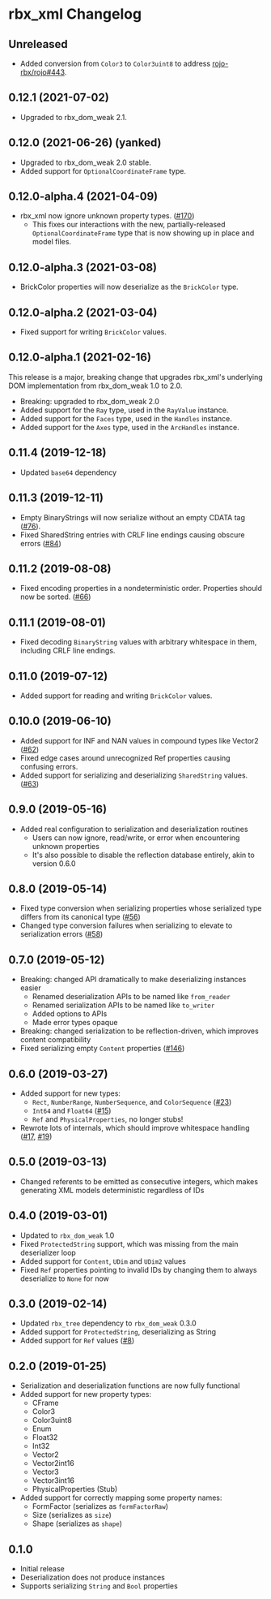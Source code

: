 # rbx_xml Changelog

## Unreleased
* Added conversion from `Color3` to `Color3uint8` to address [rojo-rbx/rojo#443](https://github.com/rojo-rbx/rojo/issues/443).

## 0.12.1 (2021-07-02)
* Upgraded to rbx\_dom\_weak 2.1.

## 0.12.0 (2021-06-26) (yanked)
* Upgraded to rbx\_dom\_weak 2.0 stable.
* Added support for `OptionalCoordinateFrame` type.

## 0.12.0-alpha.4 (2021-04-09)
* rbx_xml now ignore unknown property types. ([#170][pr-170])
	* This fixes our interactions with the new, partially-released `OptionalCoordinateFrame` type that is now showing up in place and model files.

[pr-170]: https://github.com/rojo-rbx/rbx-dom/pull/170

## 0.12.0-alpha.3 (2021-03-08)
* BrickColor properties will now deserialize as the `BrickColor` type.

## 0.12.0-alpha.2 (2021-03-04)
* Fixed support for writing `BrickColor` values.

## 0.12.0-alpha.1 (2021-02-16)
This release is a major, breaking change that upgrades rbx_xml's underlying DOM implementation from rbx_dom_weak 1.0 to 2.0.

* Breaking: upgraded to rbx_dom_weak 2.0
* Added support for the `Ray` type, used in the `RayValue` instance.
* Added support for the `Faces` type, used in the `Handles` instance.
* Added support for the `Axes` type, used in the `ArcHandles` instance.

## 0.11.4 (2019-12-18)
* Updated `base64` dependency

## 0.11.3 (2019-12-11)
* Empty BinaryStrings will now serialize without an empty CDATA tag ([#76](https://github.com/rojo-rbx/rbx-dom/pull/76)).
* Fixed SharedString entries with CRLF line endings causing obscure errors ([#84](https://github.com/rojo-rbx/rbx-dom/pull/84))

## 0.11.2 (2019-08-08)
* Fixed encoding properties in a nondeterministic order. Properties should now be sorted. ([#66](https://github.com/rojo-rbx/rbx-dom/pull/66))

## 0.11.1 (2019-08-01)
* Fixed decoding `BinaryString` values with arbitrary whitespace in them, including CRLF line endings.

## 0.11.0 (2019-07-12)
* Added support for reading and writing `BrickColor` values.

## 0.10.0 (2019-06-10)
* Added support for INF and NAN values in compound types like Vector2 ([#62](https://github.com/rojo-rbx/rbx-dom/pull/62))
* Fixed edge cases around unrecognized Ref properties causing confusing errors.
* Added support for serializing and deserializing `SharedString` values. ([#63](https://github.com/rojo-rbx/rbx-dom/pull/63))

## 0.9.0 (2019-05-16)
* Added real configuration to serialization and deserialization routines
	* Users can now ignore, read/write, or error when encountering unknown properties
	* It's also possible to disable the reflection database entirely, akin to version 0.6.0

## 0.8.0 (2019-05-14)
* Fixed type conversion when serializing properties whose serialized type differs from its canonical type ([#56](https://github.com/rojo-rbx/rbx-dom/pull/56))
* Changed type conversion failures when serializing to elevate to serialization errors ([#58](https://github.com/rojo-rbx/rbx-dom/pull/58))

## 0.7.0 (2019-05-12)
* Breaking: changed API dramatically to make deserializing instances easier
	* Renamed deserialization APIs to be named like `from_reader`
	* Renamed serialization APIs to be named like `to_writer`
	* Added options to APIs
	* Made error types opaque
* Breaking: changed serialization to be reflection-driven, which improves content compatibility
* Fixed serializing empty `Content` properties ([#146](https://github.com/Roblox/rojo/issues/146))

## 0.6.0 (2019-03-27)
* Added support for new types:
	* `Rect`, `NumberRange`, `NumberSequence`, and `ColorSequence` ([#23](https://github.com/rojo-rbx/rbx-dom/pull/23))
	* `Int64` and `Float64` ([#15](https://github.com/rojo-rbx/rbx-dom/pull/15))
	* `Ref` and `PhysicalProperties`, no longer stubs!
* Rewrote lots of internals, which should improve whitespace handling ([#17](https://github.com/rojo-rbx/rbx-dom/pull/17), [#19](https://github.com/rojo-rbx/rbx-dom/pull/19))

## 0.5.0 (2019-03-13)
* Changed referents to be emitted as consecutive integers, which makes generating XML models deterministic regardless of IDs

## 0.4.0 (2019-03-01)
* Updated to `rbx_dom_weak` 1.0
* Fixed `ProtectedString` support, which was missing from the main deserializer loop
* Added support for `Content`, `UDim` and `UDim2` values
* Fixed `Ref` properties pointing to invalid IDs by changing them to always deserialize to `None` for now

## 0.3.0 (2019-02-14)
* Updated `rbx_tree` dependency to `rbx_dom_weak` 0.3.0
* Added support for `ProtectedString`, deserializing as String
* Added support for `Ref` values ([#8](https://github.com/rojo-rbx/rbx-dom/pull/8))

## 0.2.0 (2019-01-25)
* Serialization and deserialization functions are now fully functional
* Added support for new property types:
	* CFrame
	* Color3
	* Color3uint8
	* Enum
	* Float32
	* Int32
	* Vector2
	* Vector2int16
	* Vector3
	* Vector3int16
	* PhysicalProperties (Stub)
* Added support for correctly mapping some property names:
	* FormFactor (serializes as `formFactorRaw`)
	* Size (serializes as `size`)
	* Shape (serializes as `shape`)

## 0.1.0
* Initial release
* Deserialization does not produce instances
* Supports serializing `String` and `Bool` properties

